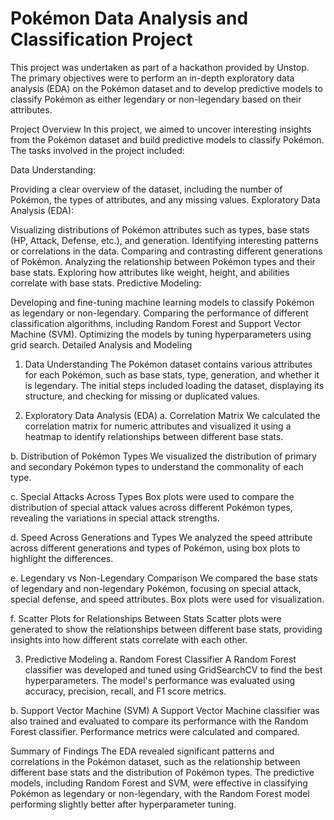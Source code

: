 # Pokémon Data Analysis and Classification Project
This project was undertaken as part of a hackathon provided by Unstop. The primary objectives were to perform an in-depth exploratory data analysis (EDA) on the Pokémon dataset and to develop predictive models to classify Pokémon as either legendary or non-legendary based on their attributes.

Project Overview
In this project, we aimed to uncover interesting insights from the Pokémon dataset and build predictive models to classify Pokémon. The tasks involved in the project included:

Data Understanding:

Providing a clear overview of the dataset, including the number of Pokémon, the types of attributes, and any missing values.
Exploratory Data Analysis (EDA):

Visualizing distributions of Pokémon attributes such as types, base stats (HP, Attack, Defense, etc.), and generation.
Identifying interesting patterns or correlations in the data.
Comparing and contrasting different generations of Pokémon.
Analyzing the relationship between Pokémon types and their base stats.
Exploring how attributes like weight, height, and abilities correlate with base stats.
Predictive Modeling:

Developing and fine-tuning machine learning models to classify Pokémon as legendary or non-legendary.
Comparing the performance of different classification algorithms, including Random Forest and Support Vector Machine (SVM).
Optimizing the models by tuning hyperparameters using grid search.
Detailed Analysis and Modeling
1. Data Understanding
The Pokémon dataset contains various attributes for each Pokémon, such as base stats, type, generation, and whether it is legendary. The initial steps included loading the dataset, displaying its structure, and checking for missing or duplicated values.

2. Exploratory Data Analysis (EDA)
a. Correlation Matrix
We calculated the correlation matrix for numeric attributes and visualized it using a heatmap to identify relationships between different base stats.

b. Distribution of Pokémon Types
We visualized the distribution of primary and secondary Pokémon types to understand the commonality of each type.

c. Special Attacks Across Types
Box plots were used to compare the distribution of special attack values across different Pokémon types, revealing the variations in special attack strengths.

d. Speed Across Generations and Types
We analyzed the speed attribute across different generations and types of Pokémon, using box plots to highlight the differences.

e. Legendary vs Non-Legendary Comparison
We compared the base stats of legendary and non-legendary Pokémon, focusing on special attack, special defense, and speed attributes. Box plots were used for visualization.

f. Scatter Plots for Relationships Between Stats
Scatter plots were generated to show the relationships between different base stats, providing insights into how different stats correlate with each other.

3. Predictive Modeling
a. Random Forest Classifier
A Random Forest classifier was developed and tuned using GridSearchCV to find the best hyperparameters. The model's performance was evaluated using accuracy, precision, recall, and F1 score metrics.

b. Support Vector Machine (SVM)
A Support Vector Machine classifier was also trained and evaluated to compare its performance with the Random Forest classifier. Performance metrics were calculated and compared.

Summary of Findings
The EDA revealed significant patterns and correlations in the Pokémon dataset, such as the relationship between different base stats and the distribution of Pokémon types.
The predictive models, including Random Forest and SVM, were effective in classifying Pokémon as legendary or non-legendary, with the Random Forest model performing slightly better after hyperparameter tuning.
